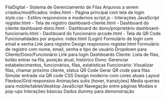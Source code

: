FilaDigital - Sistema de Gerenciamento de Filas
Arquivos a serem criados/modificados:
index.html - Página principal com tela de login
style.css - Estilos responsivos e modernos
script.js - Interações JavaScript
register.html - Tela de registro
dashboard-cliente.html - Dashboard do cliente
dashboard-dono.html - Dashboard do dono/proprietário
dashboard-funcionario.html - Dashboard do funcionário
qrcode.html - Tela de QR Code
Funcionalidades por arquivo:
index.html (Login)
Formulário de login com email e senha
Link para registro
Design responsivo
register.html
Formulário de registro com nome, email, senha e tipo de usuário
Dropdown para Cliente/Dono/Funcionário
Link para login
Dashboards
Cliente: Lista de filas, botão entrar na fila, posição atual, histórico
Dono: Gerenciar estabelecimentos, funcionários, filas, estatísticas
Funcionário: Visualizar filas, chamar próximo cliente, status
QR Code
Gerar QR code para filas
Simular entrada via QR code
CSS
Design moderno com cores atuais
Layout Flexbox/Grid responsivo
Animações sutis (hover, transições)
Media queries para mobile/tablet/desktop
JavaScript
Navegação entre páginas
Modais e pop-ups
Interações básicas
Dados dummy para demonstração